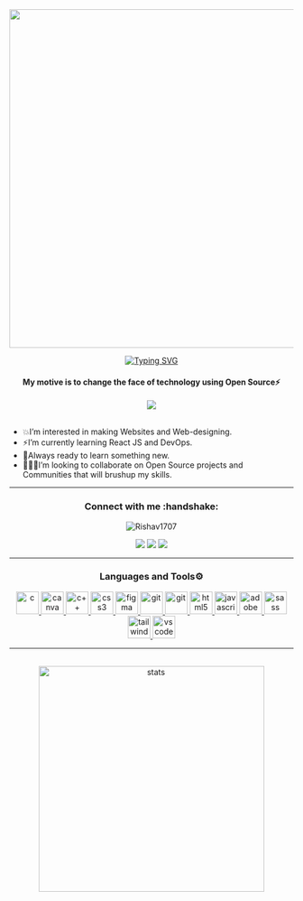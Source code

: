 
<div align='center'>
  <img width="600px" src="https://user-images.githubusercontent.com/97666287/207317620-df845f6a-393d-421e-b470-5621bb5710da.png" />
</div>

<div align="center" title="Who am I?"> 
  
[![Typing SVG](https://readme-typing-svg.herokuapp.com?font=edo&size=30&duration=5000&color=00f7ff&background=EB00FF00&center=true&vCenter=true&width=600&lines=+Hi,+👋+I'm+Rishav+Raj;Frontend+Developer⚡;Open+Source+Enthusiast🥑;Exploring+DevOps💥)](https://git.io/typing-svg)

<h4> My motive is to change the face of technology using <b>Open Source⚡</b> </h4>
  
</div>
<!-- <h1 align="center">Hi👋, I'm Rishav Raj</h1> -->
<div align="center">
  <img src="https://badges.frapsoft.com/os/v1/open-source.svg?v=103"/>
</div>
<br>

<!-- Intro -->
- 💥I’m interested in making Websites and Web-designing.
- ⚡I’m currently learning React JS and DevOps.
- 🎯Always ready to learn something new.
- 🧑‍🤝‍🧑I’m looking to collaborate on Open Source projects and Communities that will brushup my skills.
<hr>

<!-- Social Media -->
<h3 align="center"><b>Connect with me</b> :handshake:</h3>
<p align="center"> <img src="https://komarev.com/ghpvc/?username=Rishav1707&label=Profile%20views&color=0e75b6&style=flat" alt="Rishav1707" /> </p>
<div align="center">
<a href="https://www.linkedin.com/in/rishav-raj-aa7256228/"><img src="https://img.shields.io/badge/linkedin-%230077B5.svg?style=for-the-badge&logo=linkedin&logoColor=white"/></a>
<a href="https://twitter.com/RishavRaj17Jul"> <img src="https://img.shields.io/badge/Twitter-%231DA1F2.svg?style=for-the-badge&logo=Twitter&logoColor=white"/><a>
<a href="https://www.instagram.com/harmony2_my_ear/"><img src="https://img.shields.io/badge/Instagram-E4405F?style=for-the-badge&logo=instagram&logoColor=white"/></a>
</div>
 <hr>
  
<h3 align="center">Languages and Tools⚙️</h3>
<p align="center"> <a href="https://www.cprogramming.com/" target="_blank" rel="noreferrer"> <img src="https://cdn.jsdelivr.net/gh/devicons/devicon/icons/c/c-original.svg" alt="c" width="40" height="40"/> </a> <a href="https://www.canva.com/" target="_blank" rel="noreferrer"> <img src="https://cdn.jsdelivr.net/gh/devicons/devicon/icons/canva/canva-original.svg" alt="canva" width="40" height="40"/> </a> <a href="https://www.w3schools.com/cpp/cpp_intro.asp" target="_blank" rel="noreferrer"> <img src="https://cdn.jsdelivr.net/gh/devicons/devicon/icons/cplusplus/cplusplus-original.svg" alt="c++" width="40" height="40"/> </a> <a href="https://www.w3schools.com/css/" target="_blank" rel="noreferrer"> <img src="https://cdn.jsdelivr.net/gh/devicons/devicon/icons/css3/css3-original.svg" alt="css3" width="40" height="40"/> </a> <a href="https://www.figma.com/" target="_blank" rel="noreferrer"> <img src="https://cdn.jsdelivr.net/gh/devicons/devicon/icons/figma/figma-original.svg" alt="figma" width="40" height="40"/> </a> <a href="https://git-scm.com/" target="_blank" rel="noreferrer"> <img src="https://cdn.jsdelivr.net/gh/devicons/devicon/icons/git/git-original.svg" alt="git" width="40" height="40"/> </a> <a href="https://go.dev/doc/" target="_blank" rel="noreferrer"> <img src="https://cdn.jsdelivr.net/gh/devicons/devicon/icons/go/go-original.svg" alt="git" width="40" height="40"/> </a> <a href="https://www.w3schools.com/html/" target="_blank" rel="noreferrer"> <img src="https://cdn.jsdelivr.net/gh/devicons/devicon/icons/html5/html5-original.svg" alt="html5" width="40" height="40"/> </a> <a href="https://www.javascript.com/resources" target="_blank" rel="noreferrer"> <img src="https://cdn.jsdelivr.net/gh/devicons/devicon/icons/javascript/javascript-original.svg" alt="javascript" width="40" height="40"/> </a> <a href="https://www.adobe.com/products/premiere.html" target="_blank" rel="noreferrer"> <img src="https://cdn.jsdelivr.net/gh/devicons/devicon/icons/premierepro/premierepro-original.svg" alt="adobe" width="40" height="40"/> </a> <a href="https://sass-lang.com/guide" target="_blank" rel="noreferrer"> <img src="https://cdn.jsdelivr.net/gh/devicons/devicon/icons/sass/sass-original.svg" alt="sass" width="40" height="40"/> </a> <a href="https://tailwindcss.com/" target="_blank" rel="noreferrer"> <img src="https://cdn.jsdelivr.net/gh/devicons/devicon/icons/tailwindcss/tailwindcss-plain.svg" alt="tailwind" width="40" height="40"/> </a> <a href="https://code.visualstudio.com/" target="_blank" rel="noreferrer"> <img src="https://cdn.jsdelivr.net/gh/devicons/devicon/icons/vscode/vscode-original.svg" alt="vscode" width="40" height="40"/> </a> </p>
<hr>
<!-- [![Top Langs](https://github-readme-stats.vercel.app/api/top-langs/?username=Rishav1707&theme=dark&layout=compact)](https://github.com/Rishav1707/github-readme-stats) -->
</br>
  
<div align='center' width="6rem">
<!--     <img   width="400px" src="https://github-readme-stats.vercel.app/api?username=Rishav1707&theme=dark&show_icons=true"/> -->
    <img  width="400px" src="https://github-readme-streak-stats.herokuapp.com?user=Rishav1707&theme=dark&border_radius=5" alt= "stats"/>
</div>
